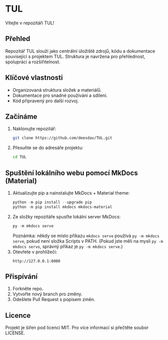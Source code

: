 # TUL

Vítejte v repozitáři TUL!

## Přehled
Repozitář TUL slouží jako centrální úložiště zdrojů, kódu a dokumentace související s projektem TUL. Struktura je navržena pro přehlednost, spolupráci a rozšiřitelnost.

## Klíčové vlastnosti
- Organizovaná struktura složek a materiálů.
- Dokumentace pro snadné používání a sdílení.
- Kód připravený pro další rozvoj.

## Začínáme
1. Naklonujte repozitář:
    ```bash
    git clone https://github.com/deesdav/TUL.git
    ```
2. Přesuňte se do adresáře projektu:
    ```bash
    cd TUL
    ```

## Spuštění lokálního webu pomocí MkDocs (Material)
1. Aktualizujte pip a nainstalujte MkDocs + Material theme:
    ```powershell
    python -m pip install --upgrade pip
    python -m pip install mkdocs mkdocs-material
    ```
2. Ze složky repozitáře spusťte lokální server MkDocs:
    ```powershell
    py -m mkdocs serve
    ```
   Poznámka: někdy se místo příkazu `mkdocs serve` používá `py -m mkdocs serve`, pokud není složka Scripts v PATH. (Pokud jste měli na mysli `py -m mkdocs servo`, správný příkaz je `py -m mkdocs serve`.)
3. Otevřete v prohlížeči:
    ```
    http://127.0.0.1:8000
    ```

## Přispívání
1. Forkněte repo.
2. Vytvořte nový branch pro změny.
3. Odešlete Pull Request s popisem změn.

## Licence
Projekt je šířen pod licencí MIT. Pro více informací si přečtěte soubor LICENSE.